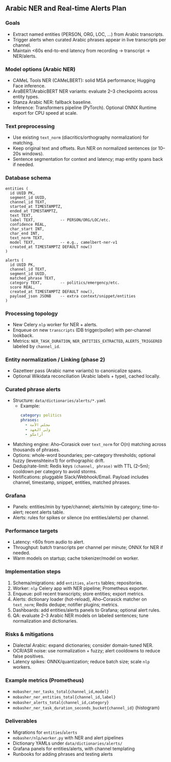 ## Arabic NER and Real-time Alerts Plan

### Goals
- Extract named entities (PERSON, ORG, LOC, …) from Arabic transcripts.
- Trigger alerts when curated Arabic phrases appear in live transcripts per channel.
- Maintain <60s end-to-end latency from recording → transcript → NER/alerts.

### Model options (Arabic NER)
- CAMeL Tools NER (CAMeLBERT): solid MSA performance; Hugging Face inference.
- AraBERT/ArabicBERT NER variants: evaluate 2–3 checkpoints across entity types.
- Stanza Arabic NER: fallback baseline.
- Inference: Transformers pipeline (PyTorch). Optional ONNX Runtime export for CPU speed at scale.

### Text preprocessing
- Use existing `text_norm` (diacritics/orthography normalization) for matching.
- Keep original text and offsets. Run NER on normalized sentences (or 10–20s windows).
- Sentence segmentation for context and latency; map entity spans back if needed.

### Database schema
```
entities (
  id UUID PK,
  segment_id UUID,
  channel_id TEXT,
  started_at TIMESTAMPTZ,
  ended_at TIMESTAMPTZ,
  text TEXT,
  label TEXT,           -- PERSON/ORG/LOC/etc.
  confidence REAL,
  char_start INT,
  char_end INT,
  text_norm TEXT,
  model TEXT,           -- e.g., camelbert-ner-v1
  created_at TIMESTAMPTZ DEFAULT now()
)

alerts (
  id UUID PK,
  channel_id TEXT,
  segment_id UUID,
  matched_phrase TEXT,
  category TEXT,        -- politics/emergency/etc.
  score REAL,
  created_at TIMESTAMPTZ DEFAULT now(),
  payload_json JSONB    -- extra context/snippet/entities
)
```

### Processing topology
- New Celery `nlp` worker for NER + alerts.
- Enqueue on new `transcripts` (DB trigger/poller) with per-channel lookback.
- Metrics: `NER_TASK_DURATION`, `NER_ENTITIES_EXTRACTED`, `ALERTS_TRIGGERED` labeled by `channel_id`.

### Entity normalization / Linking (phase 2)
- Gazetteer pass (Arabic name variants) to canonicalize spans.
- Optional Wikidata reconciliation (Arabic labels + type), cached locally.

### Curated phrase alerts
- Structure: `data/dictionaries/alerts/*.yaml`
  - Example:
    ```yaml
    category: politics
    phrases:
      - مجلس الأمة
      - ولي العهد
      - أرامكو
    ```
- Matching engine: Aho–Corasick over `text_norm` for O(n) matching across thousands of phrases.
- Options: whole-word boundaries; per-category thresholds; optional fuzzy (levenshtein≤1) for orthographic drift.
- Dedup/rate-limit: Redis keys `(channel, phrase)` with TTL (2–5m); cooldown per category to avoid storms.
- Notifications: pluggable Slack/Webhook/Email. Payload includes channel, timestamp, snippet, entities, matched phrases.

### Grafana
- Panels: entities/min by type/channel; alerts/min by category; time-to-alert; recent alerts table.
- Alerts: rules for spikes or silence (no entities/alerts) per channel.

### Performance targets
- Latency: <60s from audio to alert.
- Throughput: batch transcripts per channel per minute; ONNX for NER if needed.
- Warm models on startup; cache tokenizer/model on worker.

### Implementation steps
1) Schema/migrations: add `entities`, `alerts` tables; repositories.
2) Worker: `nlp` Celery app with NER pipeline; Prometheus exporter.
3) Enqueue: poll recent transcripts; store entities; export metrics.
4) Alerts: dictionary loader (hot-reload), Aho–Corasick matcher on `text_norm`; Redis dedupe; notifier plugins; metrics.
5) Dashboards: add entities/alerts panels to Grafana; optional alert rules.
6) QA: evaluate 2–3 Arabic NER models on labeled sentences; tune normalization and dictionaries.

### Risks & mitigations
- Dialectal Arabic: expand dictionaries; consider domain-tuned NER.
- OCR/ASR noise: use normalization + fuzzy; alert cooldowns to reduce false positives.
- Latency spikes: ONNX/quantization; reduce batch size; scale `nlp` workers.

### Example metrics (Prometheus)
- `mobasher_ner_tasks_total{channel_id,model}`
- `mobasher_ner_entities_total{channel_id,label}`
- `mobasher_alerts_total{channel_id,category}`
- `mobasher_ner_task_duration_seconds_bucket{channel_id}` (histogram)

### Deliverables
- Migrations for `entities`/`alerts`
- `mobasher/nlp/worker.py` with NER and alert pipelines
- Dictionary YAMLs under `data/dictionaries/alerts/`
- Grafana panels for entities/alerts, with channel templating
- Runbooks for adding phrases and testing alerts


